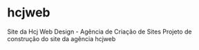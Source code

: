 # hcjweb
Site da Hcj Web Design - Agência de Criação de Sites
Projeto de construção do site da agência hcjweb
